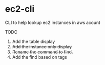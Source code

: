 # ec2-cli
CLI to help lookup ec2 instances in aws acount

TODO
1. Add the table display
2. ~~Add the instance only display~~
3. ~~Rename the command to find.~~
4. Add the find based on tags